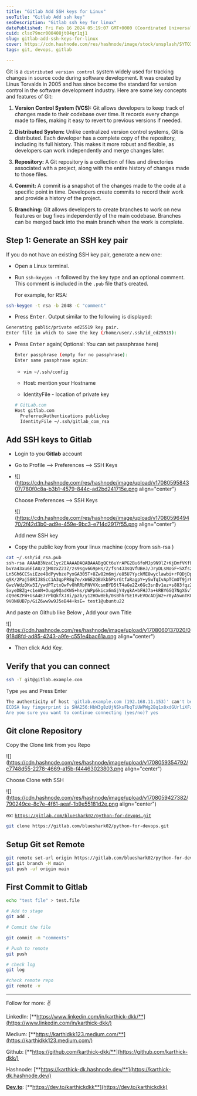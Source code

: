 ```yaml
---
title: "Gitlab Add SSH keys for Linux"
seoTitle: "Gitlab Add ssh key"
seoDescription: "Gitlab ssh key for linux"
datePublished: Fri Feb 16 2024 05:19:07 GMT+0000 (Coordinated Universal Time)
cuid: clso79ncr000408jt04qr1qj1
slug: gitlab-add-ssh-keys-for-linux
cover: https://cdn.hashnode.com/res/hashnode/image/stock/unsplash/SYTO3xs06fU/upload/0204356a15413c7358433453cb0d8913.jpeg
tags: git, devops, gitlab

---
```


Git is a `distributed version control` system widely used for tracking changes in source code during software development. It was created by Linus Torvalds in 2005 and has since become the standard for version control in the software development industry. Here are some key concepts and features of Git:

1. **Version Control System (VCS):** Git allows developers to keep track of changes made to their codebase over time. It records every change made to files, making it easy to revert to previous versions if needed.
    
2. **Distributed System:** Unlike centralized version control systems, Git is distributed. Each developer has a complete copy of the repository, including its full history. This makes it more robust and flexible, as developers can work independently and merge changes later.
    
3. **Repository:** A Git repository is a collection of files and directories associated with a project, along with the entire history of changes made to those files.
    
4. **Commit:** A commit is a snapshot of the changes made to the code at a specific point in time. Developers create commits to record their work and provide a history of the project.
    
5. **Branching:** Git allows developers to create branches to work on new features or bug fixes independently of the main codebase. Branches can be merged back into the main branch when the work is complete.
    

## Step 1: **Generate an SSH key pair**

If you do not have an existing SSH key pair, generate a new one:

* Open a Linux terminal.
    
* Run `ssh-keygen -t` followed by the key type and an optional comment. This comment is included in the `.pub` file that’s created.
    
    For example, for RSA:
    

```bash
ssh-keygen -t rsa -b 2048 -C "comment"
```

* Press <kbd>Enter</kbd>. Output similar to the following is displayed:
    

```bash
Generating public/private ed25519 key pair.
Enter file in which to save the key (/home/user/.ssh/id_ed25519):
```

* Press <kbd>Enter</kbd> again( Optional: You can set passphrase here)
    
    ```bash
    Enter passphrase (empty for no passphrase):
    Enter same passphrase again:
    ```
    
    * `vim ~/.ssh/config`
        
    * Host: mention your Hostname
        
    * IdentityFile - location of private key
        
    
    ```bash
    # GitLab.com
    Host gitlab.com 
      PreferredAuthentications publickey
      IdentityFile ~/.ssh/gitlab_com_rsa
    ```
    

## Add SSH keys to Gitlab

* Login to you **Gitlab** account
    
* Go to Profile --&gt; Preferences --&gt; SSH Keys
    
* ![](https://cdn.hashnode.com/res/hashnode/image/upload/v1708059584307/780f0c8a-b3b1-4579-844c-ad2bd241715e.png align="center")
    
    Choose Preferences --&gt; SSH Keys
    
    ![](https://cdn.hashnode.com/res/hashnode/image/upload/v1708059649470/2f42d3b0-ad9e-459e-9bc3-e714d2917f55.png align="center")
    
    Add new SSH key
    
* Copy the public key from your linux machine (copy from ssh-rsa )
    

```bash
cat ~/.ssh/id_rsa.pub
ssh-rsa AAAAB3NzaC1yc2EAAAADAQABAAABgQCt6uYrAPG2Bu6foMJp9N9lZ+KjDmfVKfETxp
bvYa43xu6EIAU/zjM0zxZ23Z/zs9sgv6G9pHs/Z/fsn4J3sQVfUBeJ/JryDLsNoGF+SXfszHRGq
Ln5Gh6CCSviEze48dPyvbzePyxGA305T+8Zw82m6mj/e85U7YyckME8wyclawbi+rFQDjDpLEDB
q9X/2Paj58RIJ8ScC1A3qpPR8g7e/xW6E2QBVkb5PsrGtfaRagpY+ySwTqIvApTCmOT9jrRnMj
GwzVWdzOKw3I/ywdPTztxQwFvOhRRbPNVVXcsmBYD5tT4aGe2Zx6Gc3snBv1ez+s883fqz2Xad
SxyeDBZg+c1eAN+Ouqp9QadKWS+hs/pWPp6kicx6mGjY4ygkA+bFHJ7a+kRBY6GQ7NgX6vTYAW
cQ9eKZFW+UsA4E7rPbQkfXJ8i/pzb/y12HOwBEh/0sBhhrSE1RvEVOcADjW2+r0yA5wnTKCYsCMG
9VON6UB7p/GiZ6ww9w9J5eB44+ksE= test1@ubuntu22
```

And paste on Github like Below , Add your own Title

![](https://cdn.hashnode.com/res/hashnode/image/upload/v1708060137020/0918d8fd-ad85-4243-a9fe-c551e4bac61a.png align="center")

* Then click Add Key.
    

## **Verify that you can connect**

```bash
ssh -T git@gitlab.example.com
```

Type `yes` and Press Enter

```bash
The authenticity of host 'gitlab.example.com (192.168.11.153)' can't be established.
ECDSA key fingerprint is SHA256:HbW3g8zUjNSksFbqTiUWPWg2Bq1x8xdGUrliXFzSnUw.
Are you sure you want to continue connecting (yes/no)? yes
```

## Git clone Repository

Copy the Clone link from you Repo

![](https://cdn.hashnode.com/res/hashnode/image/upload/v1708059354792/c7748d55-2278-4669-a15b-f44463023803.png align="center")

Choose Clone with SSH

![](https://cdn.hashnode.com/res/hashnode/image/upload/v1708059427382/790249ce-8c7e-4f61-aeaf-1b9e55181d2e.png align="center")

ex: [`https://gitlab.com/blueshark02/python-for-devops.git`](https://gitlab.com/blueshark02/python-for-devops.git)

```bash
git clone https://gitlab.com/blueshark02/python-for-devops.git
```

## Setup Git set Remote

```bash
git remote set-url origin https://gitlab.com/blueshark02/python-for-devops.git
git git branch -M main
git push -uf origin main
```

## First Commit to Gitlab

```bash
echo "test file" > test.file

# Add to stage
git add .

# Commit the file

git commit -m "comments"

# Push to remote
git push

# check log
git log

#check remote repo
git remote -v
```

---

Follow for more: ✌️

LinkedIn: [**https://www.linkedin.com/in/karthick-dkk/**](https://www.linkedin.com/in/karthick-dkk/)

Medium: [**https://karthidkk123.medium.com/**](https://karthidkk123.medium.com/)

Github: [**https://github.com/karthick-dkk/**](https://github.com/karthick-dkk/)

Hashnode: [**https://karthick-dk.hashnode.dev/**](https://karthick-dk.hashnode.dev/)

[**Dev.to**](http://dev.to/): [**https://dev.to/karthickdkk**](https://dev.to/karthickdkk)